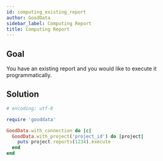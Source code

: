 ```yaml
---
id: computing_existing_report
author: GoodData
sidebar_label: Computing Report
title: Computing Report
---
```


Goal
-------

You have an existing report and you would like to execute it
programmatically.

Solution
--------


```ruby
# encoding: utf-8

require 'gooddata'

GoodData.with_connection do |c|
  GoodData.with_project('project_id') do |project|
    puts project.reports(1234).execute
  end
end
```
